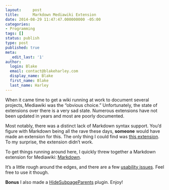 ```yaml
---
layout:     post
title:      Markdown Mediawiki Extension
date: 2014-08-29 11:47:47.000000000 -05:00
categories:
- Programming
tags: []
status: publish
type: post
published: true
meta:
  _edit_last: '1'
author:
  login: Blake
  email: contact@blakeharley.com
  display_name: Blake
  first_name: Blake
  last_name: Harley
---
```


When it came time to get a wiki running at work to document several projects, Mediawiki
was the “obvious choice.” Unfortunately, the state of extensions over there is a very sad
state. Numerous extensions have not been updated in years and most are poorly documented.

Most notably, there was a distinct lack of Markdown syntax support. You’d figure with
Markdown being all the rave these days, **someone** would have made an extension for this.
The only thing I could find was [this extension][MarkdownSyntax]. To my surprise, the
extension didn’t work.

To get things running around here, I quickly threw together a Markdown extension for
Mediawiki: [Markdown].

It’s a little rough around the edges, and there are a few
[usability issues][Github issues]. Feel free to use it though.

**Bonus** I also made a [HideSubpageParents] plugin. Enjoy!

[MarkdownSyntax]: http://www.mediawiki.org/wiki/Extension:MarkdownSyntax
[Markdown]: https://github.com/bharley/mw-markdown
[Github issues]: https://github.com/bharley/mw-markdown/issues/1
[HideSubpageParents]: https://github.com/bharley/mw-hidesubpageparents